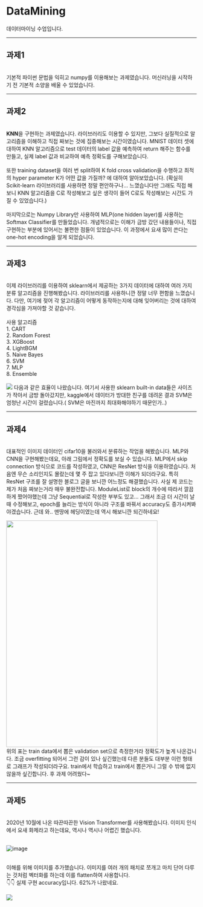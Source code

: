 # DataMining
데이터마이닝 수업입니다.
___
## 과제1  
<br/> 기본적 파이썬 문법을 익히고 numpy를 이용해보는 과제였습니다. 머신러닝을 시작하기 전 기본적 소양을 배울 수 있었습니다.
___
## 과제2 
<br/> **KNN**을 구현하는 과제였습니다. 라이브러리도 이용할 수 있지만, 그보다 실질적으로 알고리즘을 이해하고 직접 짜보는 것에 집중해보는 시간이였습니다.  MNIST 데이터 셋에 대하여 KNN 알고리즘으로 test 데이터의 label 값을 예측하여 return 해주는 함수를 만들고, 실제 label 값과 비교하여 예측 정확도를 구해보았습니다. 
<br/> <br/> 또한 training dataset을 여러 번 split하여 K fold cross validation을 수행하고 최적의 hyper parameter K가 어떤 값을 가질까? 에 대하여 알아보았습니다. (확실히 Scikit-learn 라이브러리를 사용하면 정말 편안하구나... 느꼈습니다만 그래도 직접 해보니 KNN 알고리즘을 C로 작성해보고 싶은 생각이 들어 C로도 작성해보는 시간도 가질 수 있었습니다.)
<br/> <br/> 마지막으로는 Numpy Library만 사용하여 MLP(one hidden layer)를 사용하는 Softmax Classifier를 만들었습니다. 개념적으로는 이해가 금방 갔던 내용들이나, 직접 구현하는 부분에 있어서는 불편한 점들이 있었습니다. 이 과정에서 요새 많이 쓴다는 one-hot encoding을 알게 되었습니다.
___
## 과제3  
<br/>
이제 라이브러리를 이용하여 sklearn에서 제공하는 3가지 데이터에 대하여 여러 가지 분류 알고리즘을 진행해봤습니다. 라이브러리를 사용하니깐 정말 너무 편함을 느꼈습니다. 다만, 여기에 젖어 각 알고리즘이 어떻게 동작하는지에 대해 잊어버리는 것에 대하여 경각심을 가져야할 것 같습니다.
<br/><br/>
사용 알고리즘
<br/>
1. CART <br/>
2. Random Forest<br/>
3. XGBoost<br/>
4. LightBGM<br/>
5. Naive Bayes<br/>
6. SVM<br/>
7. MLP<br/>
8. Ensemble
<br/><br/>
<img src = https://user-images.githubusercontent.com/32920566/117388152-26878b00-af25-11eb-9d41-d356bd126212.JPG />
다음과 같은 효율이 나왔습니다. 여기서 사용한 sklearn built-in data들은 사이즈가 작아서 금방 돌아갔지만, kaggle에서 데이터가 방대한 친구를 데려온 결과 SVM은 엄청난 시간이 걸렸습니다.( SVM은 마진까지 최대화해야하기 때문인가..)

___
## 과제4
<br>
대표적인 이미지 데이터인 cifar10을 불러와서 분류하는 작업을 해봤습니다. MLP와 CNN을 구현해봤는데요, 아래 그림에서 정확도를 보실 수 있습니다.
MLP에서 skip connection 방식으로 코드를 작성하였고, CNN은 ResNet 방식을 이용하였습니다. 처음엔 무슨 소리인지도 몰랐는데 몇 주 잡고 있다보니깐 이해가 되더라구요. 특히 ResNet 구조를 잘 설명한 블로그 글을 보니깐 어느정도 해결했습니다. 사실 제 코드는 제가 처음 짜보는거라 매우 불완전합니다. ModuleList로 block의 개수에 따라서 깔끔하게 짰어야했는데 그냥 Sequential로 작성한 부부도 있고... 그래서 조금 더 시간이 날 때 수정해보고, epoch를 늘리는 방식이 아니라 구조를 바꿔서 accuracy도 증가시켜봐야겠습니다. 근데 와.. 맨땅에 헤딩이였는데 역시 해보니깐 되긴하네요!

<img src="https://user-images.githubusercontent.com/32920566/120741701-77909c00-c530-11eb-8f2d-70c1afa609a0.png" width="400px" height="600px"/><br>
위의 표는 train data에서 뽑은 validation set으로 측정한거라 정확도가 높게 나온겁니다. 조금 overfitting 되어서 그런 감이 있나 싶긴했는데 다른 분들도 대부분 이런 형태로 그래프가 작성되더라구요. train에서 학습하고 train에서 뽑은거니 그럴 수 밖에 없지 않을까 싶긴합니다. 후 과제 어려웠다~

___
## 과제5
<br>
2020년 10월에 나온 따끈따끈한 Vision Transformer를 사용해봤습니다. 이미지 인식에서 요새 화제라고 하는데요, 역시나 역시나 어렵긴 했습니다.<br><br>

![image](https://user-images.githubusercontent.com/32920566/120909713-cf571080-c6b2-11eb-996b-1be632c016f0.png) 
<br><br>

이해를 위해 이미지를 추가했습니다. 이미지를 여러 개의 패치로 쪼개고 마치 단어 다루는 것처럼 벡터화를 하는데 이를 flatten하여 사용합니다.<br>
👇👇 실제 구현 accuracy입니다. 62%가 나왔네요. <br><br>
<img src="https://user-images.githubusercontent.com/32920566/120909680-6e2f3d00-c6b2-11eb-9a7a-6d3ec8fa7445.png"/> <br>

